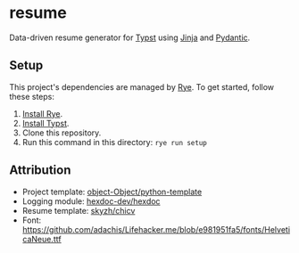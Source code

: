 # resume

Data-driven resume generator for [Typst](https://typst.app) using [Jinja](https://jinja.palletsprojects.com) and [Pydantic](https://docs.pydantic.dev).

## Setup

This project's dependencies are managed by [Rye](https://rye.astral.sh). To get started, follow these steps:

1. [Install Rye](https://rye.astral.sh/guide/installation).
2. [Install Typst](https://github.com/typst/typst#installation).
3. Clone this repository.
4. Run this command in this directory: `rye run setup`

## Attribution

- Project template: [object-Object/python-template](https://github.com/object-Object/python-template)
- Logging module: [hexdoc-dev/hexdoc](https://github.com/hexdoc-dev/hexdoc)
- Resume template: [skyzh/chicv](https://github.com/skyzh/chicv)
- Font: https://github.com/adachis/Lifehacker.me/blob/e981951fa5/fonts/HelveticaNeue.ttf
